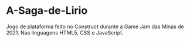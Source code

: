 # A-Saga-de-Lirio
Jogo de plataforma feito no Construct durante a Game Jam das Minas de 2021. Nas linguagens HTML5, CSS e JavaScript.
